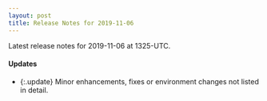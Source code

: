 ```yaml
---
layout: post
title: Release Notes for 2019-11-06
---
```


Latest release notes for 2019-11-06 at 1325-UTC.

<div class='updates' markdown='1'>

#### Updates

- {:.update} Minor enhancements, fixes or environment changes not listed in detail.

</div>


